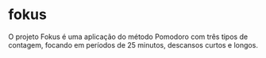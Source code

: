 # fokus
O projeto Fokus é uma aplicação do método Pomodoro com três tipos de contagem, focando em períodos de 25 minutos, descansos curtos e longos.
